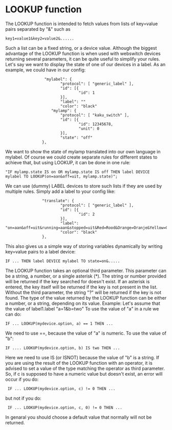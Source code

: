 # LOOKUP function

The LOOKUP function is intended to fetch values from lists of key=value pairs separated by "&" such as 
```
key1=value1&key2=value2&......
```
Such a list can be a fixed string, or a device value. Although the biggest advantage of the LOOKUP function is when used with webswitch devices returning several parameters, it can be quite useful to simplify your rules. 
Let's say we want to display the state of one of our devices in a label. As an example, we could have in our config:
```
                 "mylabel": {
                        "protocol": [ "generic_label" ],
                        "id": [{
                                "id": 1
                        }],
                        "label": ""
                        "color": "black"
                    "mylamp": {
                        "protocol": [ "kaku_switch" ],
                        "id": [{
                                "id": 12345678,
                                "unit": 0
                        }],
                        "state": "off"
                },
```
We want to show the state of mylamp translated into our own language in mylabel.
Of course we could create separate rules for different states to achieve that, but using LOOKUP, it can be done in one rule:
```
"IF mylamp.state IS on OR mylamp.state IS off THEN label DEVICE mylabel TO LOOKUP(on=aan&off=uit, mylamp.state)";
```
We can use (dummy) LABEL devices to store such lists if they are used by multiple rules. Simply  add a label to your config like:
```
                "translate": {
                        "protocol": [ "generic_label" ],
                        "id": [{
                                "id": 2
                        }],
                        "label": "on=aan&off=uit&running=aan&stopped=uit&Red=Rood&Orange=Oranje&Yellow=Geel"
                        "color": "black"
                },
```
This also gives us a simple way of storing variables dynamically by writing key=value pairs to a label device:
```
IF ... THEN label DEVICE mylabel TO state=on&.....
```
The LOOKUP function takes an optional third parameter. This parameter can be a string, a number, or a single asterisk (*).   The string or number provided will be returned if the key searched for doesn't exist.  If an asterisk is entered, the key itself will be returned if the key is not present in the list.
Without the third parameter, the string "?" will be returned if the key is not found.
The type of the value returned by the LOOKUP function can be either a number, or a string, depending on its value.
Example:
Let's assume that the value of label1.label "a=1&b=two"
To use the value of "a" in a rule we can do:
```
IF ... LOOKUP(mydevice.option, a) == 1 THEN ...
```
We need to use ==, because the value of "a" is numeric.
To use the value of "b":
```
IF .... LOOKUP(mydevice.option, b) IS two THEN ...
```
Here we need to use IS (or ISNOT) because the value of "b" is a string.
If you are using the result of the LOOKUP function with an operator, it is advised to set a value of the type matching the operator as third parameter. 
So, if c is supposed to have a numeric value but doesn't exist, an error will occur if you do:
```
 IF ... LOOKUP(mydevice.option, c) != 0 THEN ...
```
but not if you do:
```
 IF ... LOOKUP(mydevice.option, c, 0) != 0 THEN ...
```
In genaral you should choose a default value that normally will not be returned.
